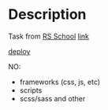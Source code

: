 # Description

Task from [RS School](https://rs.school/)
[link](https://github.com/DrDiman/CSS-Mem-Slider)

[deploy](https://burik84.github.io/cssMemSlider/cssMemSlider/index.html)

NO:

- frameworks (css, js, etc)
- scripts
- scss/sass and other
